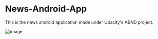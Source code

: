 # News-Android-App
This is the news android application made under Udacity's ABND project.

![image](https://user-images.githubusercontent.com/32161340/45928634-55af8080-bf64-11e8-8979-0f7826b6a76b.png)

